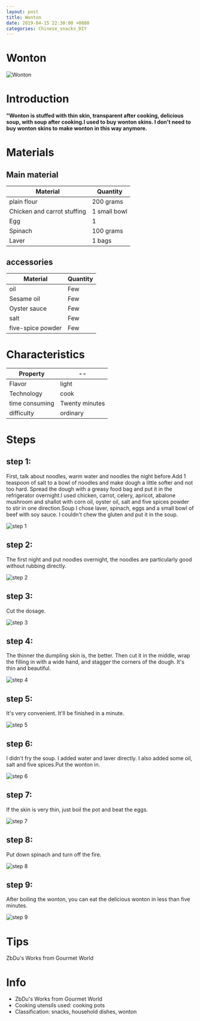 ```yaml
---
layout: post
title: Wonton
date: 2019-04-15 22:30:00 +0800
categories: Chinese_snacks_DIY
---
```


# Wonton

![Wonton]({{site.baseurl}}/img/447737/447737.jpg)

# Introduction

**"Wonton is stuffed with thin skin, transparent after cooking, delicious soup, with soup after cooking.I used to buy wonton skins. I don't need to buy wonton skins to make wonton in this way anymore.**

# Materials


## Main material

Material|Quantity
--|--
plain flour|200 grams
Chicken and carrot stuffing|1 small bowl
Egg|1
Spinach|100 grams
Laver|1 bags

## accessories

Material|Quantity
--|--
oil|Few
Sesame oil|Few
Oyster sauce|Few
salt|Few
five-spice powder|Few

# Characteristics

Property|--
--|--
Flavor|light
Technology|cook
time consuming|Twenty minutes
difficulty|ordinary

# Steps

## step 1:

First, talk about noodles, warm water and noodles the night before.Add 1 teaspoon of salt to a bowl of noodles and make dough a little softer and not too hard. Spread the dough with a greasy food bag and put it in the refrigerator overnight.I used chicken, carrot, celery, apricot, abalone mushroom and shallot with corn oil, oyster oil, salt and five spices powder to stir in one direction.Soup I chose laver, spinach, eggs and a small bowl of beef with soy sauce. I couldn't chew the gluten and put it in the soup.

![step 1]({{site.baseurl}}/img/447737/1.jpg)

## step 2:

The first night and put noodles overnight, the noodles are particularly good without rubbing directly.

![step 2]({{site.baseurl}}/img/447737/2.jpg)

## step 3:

Cut the dosage.

![step 3]({{site.baseurl}}/img/447737/3.jpg)

## step 4:

The thinner the dumpling skin is, the better. Then cut it in the middle, wrap the filling in with a wide hand, and stagger the corners of the dough. It's thin and beautiful.

![step 4]({{site.baseurl}}/img/447737/4.jpg)

## step 5:

It's very convenient. It'll be finished in a minute.

![step 5]({{site.baseurl}}/img/447737/5.jpg)

## step 6:

I didn't fry the soup. I added water and laver directly. I also added some oil, salt and five spices.Put the wonton in.

![step 6]({{site.baseurl}}/img/447737/6.jpg)

## step 7:

If the skin is very thin, just boil the pot and beat the eggs.

![step 7]({{site.baseurl}}/img/447737/7.jpg)

## step 8:

Put down spinach and turn off the fire.

![step 8]({{site.baseurl}}/img/447737/8.jpg)

## step 9:

After boiling the wonton, you can eat the delicious wonton in less than five minutes.

![step 9]({{site.baseurl}}/img/447737/9.jpg)

# Tips

ZbDu's Works from Gourmet World

# Info

- ZbDu's Works from Gourmet World
- Cooking utensils used: cooking pots
- Classification: snacks, household dishes, wonton